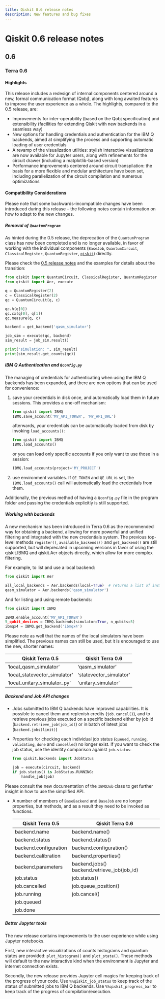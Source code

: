 ```yaml
---
title: Qiskit 0.6 release notes
description: New features and bug fixes
---
```


# Qiskit 0.6 release notes

## 0.6

<span id="terra-0-6" />

### Terra 0.6

<span id="id604" />

#### Highlights

This release includes a redesign of internal components centered around a new, formal communication format (Qobj), along with long awaited features to improve the user experience as a whole. The highlights, compared to the 0.5 release, are:

*   Improvements for inter-operability (based on the Qobj specification) and extensibility (facilities for extending Qiskit with new backends in a seamless way)
*   New options for handling credentials and authentication for the IBM Q backends, aimed at simplifying the process and supporting automatic loading of user credentials
*   A revamp of the visualization utilities: stylish interactive visualizations are now available for Jupyter users, along with refinements for the circuit drawer (including a matplotlib-based version)
*   Performance improvements centered around circuit transpilation: the basis for a more flexible and modular architecture have been set, including parallelization of the circuit compilation and numerous optimizations

<span id="id605" />

#### Compatibility Considerations

Please note that some backwards-incompatible changes have been introduced during this release – the following notes contain information on how to adapt to the new changes.

<span id="removal-of-quantumprogram" />

##### Removal of `QuantumProgram`

As hinted during the 0.5 release, the deprecation of the `QuantumProgram` class has now been completed and is no longer available, in favor of working with the individual components (`BaseJob`, `QuantumCircuit`, `ClassicalRegister`, `QuantumRegister`, [`qiskit`](/api/qiskit/0.44/index#module-qiskit "qiskit")) directly.

Please check the [0.5 release notes](#quantum-program-0-5) and the examples for details about the transition:

```python
from qiskit import QuantumCircuit, ClassicalRegister, QuantumRegister
from qiskit import Aer, execute

q = QuantumRegister(2)
c = ClassicalRegister(2)
qc = QuantumCircuit(q, c)

qc.h(q[0])
qc.cx(q[0], q[1])
qc.measure(q, c)

backend = get_backend('qasm_simulator')

job_sim = execute(qc, backend)
sim_result = job_sim.result()

print("simulation: ", sim_result)
print(sim_result.get_counts(qc))
```

<span id="ibm-q-authentication-and-qconfig-py" />

##### IBM Q Authentication and `Qconfig.py`

The managing of credentials for authenticating when using the IBM Q backends has been expanded, and there are new options that can be used for convenience:

1.  save your credentials in disk once, and automatically load them in future sessions. This provides a one-off mechanism:

    ```python
    from qiskit import IBMQ
    IBMQ.save_account('MY_API_TOKEN', 'MY_API_URL')
    ```

    afterwards, your credentials can be automatically loaded from disk by invoking `load_accounts()`:

    ```python
    from qiskit import IBMQ
    IBMQ.load_accounts()
    ```

    or you can load only specific accounts if you only want to use those in a session:

    ```python
    IBMQ.load_accounts(project='MY_PROJECT')
    ```

2.  use environment variables. If `QE_TOKEN` and `QE_URL` is set, the `IBMQ.load_accounts()` call will automatically load the credentials from them.

Additionally, the previous method of having a `Qconfig.py` file in the program folder and passing the credentials explicitly is still supported.

<span id="backends" />

##### Working with backends

A new mechanism has been introduced in Terra 0.6 as the recommended way for obtaining a backend, allowing for more powerful and unified filtering and integrated with the new credentials system. The previous top-level methods `register()`, `available_backends()` and `get_backend()` are still supported, but will deprecated in upcoming versions in favor of using the qiskit.IBMQ and qiskit.Aer objects directly, which allow for more complex filtering.

For example, to list and use a local backend:

```python
from qiskit import Aer

all_local_backends = Aer.backends(local=True)  # returns a list of instances
qasm_simulator = Aer.backends('qasm_simulator')
```

And for listing and using remote backends:

```python
from qiskit import IBMQ

IBMQ.enable_account('MY_API_TOKEN')
5_qubit_devices = IBMQ.backends(simulator=True, n_qubits=5)
ibmqx4 = IBMQ.get_backend('ibmqx4')
```

Please note as well that the names of the local simulators have been simplified. The previous names can still be used, but it is encouraged to use the new, shorter names:

| Qiskit Terra 0.5                | Qiskit Terra 0.6         |
| ------------------------------- | ------------------------ |
| ‘local\_qasm\_simulator’        | ‘qasm\_simulator’        |
| ‘local\_statevector\_simulator’ | ‘statevector\_simulator’ |
| ‘local\_unitary\_simulator\_py’ | ‘unitary\_simulator’     |

##### Backend and Job API changes

*   Jobs submitted to IBM Q backends have improved capabilities. It is possible to cancel them and replenish credits (`job.cancel()`), and to retrieve previous jobs executed on a specific backend either by job id (`backend.retrieve_job(job_id)`) or in batch of latest jobs (`backend.jobs(limit)`)

*   Properties for checking each individual job status (`queued`, `running`, `validating`, `done` and `cancelled`) no longer exist. If you want to check the job status, use the identity comparison against `job.status`:

    ```python
    from qiskit.backends import JobStatus

    job = execute(circuit, backend)
    if job.status() is JobStatus.RUNNING:
        handle_job(job)
    ```

Please consult the new documentation of the `IBMQJob` class to get further insight in how to use the simplified API.

*   A number of members of `BaseBackend` and `BaseJob` are no longer properties, but methods, and as a result they need to be invoked as functions.

    | Qiskit Terra 0.5      | Qiskit Terra 0.6                              |
    | --------------------- | --------------------------------------------- |
    | backend.name          | backend.name()                                |
    | backend.status        | backend.status()                              |
    | backend.configuration | backend.configuration()                       |
    | backend.calibration   | backend.properties()                          |
    | backend.parameters    | backend.jobs() backend.retrieve\_job(job\_id) |
    | job.status            | job.status()                                  |
    | job.cancelled         | job.queue\_position()                         |
    | job.running           | job.cancel()                                  |
    | job.queued            |                                               |
    | job.done              |                                               |

##### Better Jupyter tools

The new release contains improvements to the user experience while using Jupyter notebooks.

First, new interactive visualizations of counts histograms and quantum states are provided: `plot_histogram()` and `plot_state()`. These methods will default to the new interactive kind when the environment is Jupyter and internet connection exists.

Secondly, the new release provides Jupyter cell magics for keeping track of the progress of your code. Use `%%qiskit_job_status` to keep track of the status of submitted jobs to IBM Q backends. Use `%%qiskit_progress_bar` to keep track of the progress of compilation/execution.

<span id="qiskit-0-5" />
